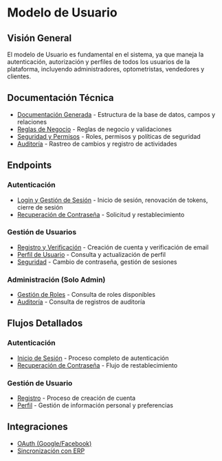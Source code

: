 # Modelo de Usuario

## Visión General

El modelo de Usuario es fundamental en el sistema, ya que maneja la autenticación, autorización y perfiles de todos los usuarios de la plataforma, incluyendo administradores, optometristas, vendedores y clientes.

## Documentación Técnica

- [Documentación Generada](./_generated/usuario.md) - Estructura de la base de datos, campos y relaciones
- [Reglas de Negocio](./reglas_negocio.md) - Reglas de negocio y validaciones
- [Seguridad y Permisos](./seguridad.md) - Roles, permisos y políticas de seguridad
- [Auditoría](./auditoria.md) - Rastreo de cambios y registro de actividades

## Endpoints

### Autenticación
- [Login y Gestión de Sesión](./endpoints/autenticacion.md) - Inicio de sesión, renovación de tokens, cierre de sesión
- [Recuperación de Contraseña](./endpoints/autenticacion.md#post-apiauthforgot-password) - Solicitud y restablecimiento

### Gestión de Usuarios
- [Registro y Verificación](./endpoints/gestion.md) - Creación de cuenta y verificación de email
- [Perfil de Usuario](./endpoints/gestion.md#get-apiusuariosme) - Consulta y actualización de perfil
- [Seguridad](./endpoints/seguridad.md) - Cambio de contraseña, gestión de sesiones

### Administración (Solo Admin)
- [Gestión de Roles](./endpoints/seguridad.md#get-apiroles) - Consulta de roles disponibles
- [Auditoría](./endpoints/seguridad.md#get-apiauditoria) - Consulta de registros de auditoría

## Flujos Detallados

### Autenticación
- [Inicio de Sesión](./flujos/autenticacion/login.md) - Proceso completo de autenticación
- [Recuperación de Contraseña](./flujos/autenticacion/recuperacion.md) - Flujo de restablecimiento

### Gestión de Usuario
- [Registro](./flujos/gestion/registro.md) - Proceso de creación de cuenta
- [Perfil](./flujos/gestion/perfil.md) - Gestión de información personal y preferencias

## Integraciones

- [OAuth (Google/Facebook)](./integraciones/oauth.md)
- [Sincronización con ERP](./integraciones/erp.md)
